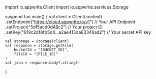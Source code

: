 import io.appwrite.Client
import io.appwrite.services.Storage

suspend fun main() {
    val client = Client(context)
      .setEndpoint("https://cloud.appwrite.io/v1") // Your API Endpoint
      .setProject("5df5acd0d48c2") // Your project ID
      .setKey("919c2d18fb5d4...a2ae413da83346ad2") // Your secret API key

    val storage = Storage(client)
    val response = storage.getFile(
        bucketId = "[BUCKET_ID]",
        fileId = "[FILE_ID]"
    )
    val json = response.body?.string()
}